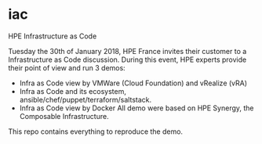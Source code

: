 # iac
HPE Infrastructure as Code

Tuesday the 30th of January 2018, HPE France invites their customer to a Infrastructure as Code discussion.
During this event, HPE experts provide their point of view and run 3 demos:
- Infra as Code view by VMWare (Cloud Foundation) and vRealize (vRA)
- Infra as Code and its ecosystem, ansible/chef/puppet/terraform/saltstack.
- Infra as Code view by Docker
All demo were based on HPE Synergy, the Composable Infrastructure.

This repo contains everything to reproduce the demo.
